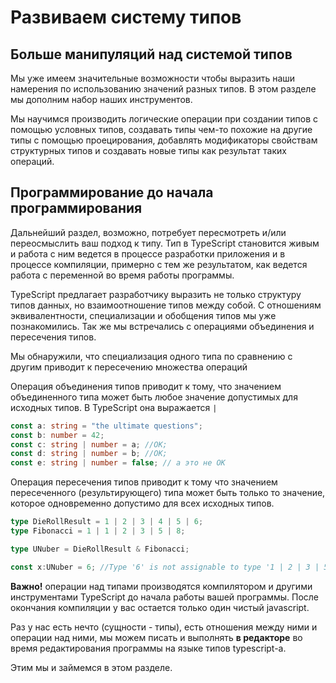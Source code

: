 # Развиваем систему типов

## Больше манипуляций над системой типов

Мы уже имеем значительные возможности чтобы выразить наши намерения по использованию значений разных типов. В этом разделе мы дополним набор наших инструментов.

Мы научимся производить логические операции при создании типов с помощью условных типов, создавать типы чем-то похожие на другие типы с помощью проецирования, добавлять модификаторы свойствам структурных типов и создавать новые типы как результат таких операций.

## Программирование до начала программирования

Дальнейший раздел, возможно, потребует пересмотреть и/или переосмыслить ваш подход к типу. Тип в TypeScript становится живым и работа с ним ведется в процессе разработки приложения и в процессе компиляции, примерно с тем же результатом, как ведется работа с переменной во время работы программы.

 TypeScript  предлагает разработчику выразить не только структуру типов данных, но взаимоотношение типов между собой. С отношениям эквивалентности, специализации и обобщения типов мы уже познакомились. Так же мы встречались с операциями объединения и пересечения типов.

Мы обнаружили, что специализация одного типа по сравнению с другим приводит к пересечению множества операций

Операция объединения типов приводит к тому, что значением объединенного типа может быть любое значение допустимых для исходных типов. В TypeScript она выражается `|`

```typescript
const a: string = "the ultimate questions";
const b: number = 42;
const c: string | number = a; //OK;
const d: string | number = b; //OK;
const e: string | number = false; // а это не OK
```

Операция пересечения типов приводит к тому что значением пересеченного (результирующего) типа может быть только то значение, которое одновременно допустимо для всех исходных типов.

```typescript
type DieRollResult = 1 | 2 | 3 | 4 | 5 | 6;
type Fibonacci = 1 | 1 | 2 | 3 | 5 | 8;

type UNuber = DieRollResult & Fibonacci;

const x:UNuber = 6; //Type '6' is not assignable to type '1 | 2 | 3 | 5'.(2322)
```

**Важно!** операции над типами производятся компилятором и другими инструментами TypeScript до начала работы вашей программы. После окончания компиляции у вас остается только один чистый javascript.

Раз у нас есть нечто (сущности - типы), есть отношения между ними и операции над ними, мы можем писать и выполнять **в редакторе** во время редактирования программы на языке типов typescript-а.

Этим мы и займемся в этом разделе.

